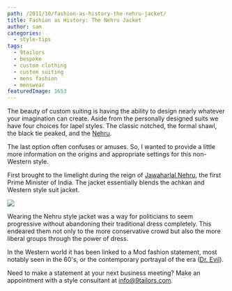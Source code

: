 ```yaml
---
path: /2011/10/fashion-as-history-the-nehru-jacket/
title: Fashion as History: The Nehru Jacket
author: sam
categories: 
  - style-tips
tags: 
  - 9tailors
  - bespoke
  - custom clothing
  - custom suiting
  - mens fashion
  - menswear
featuredImage: 1653
---
```

The beauty of custom suiting is having the ability to design nearly whatever your imagination can create. Aside from the personally designed suits we have four choices for lapel styles. The classic notched, the formal shawl, the black tie peaked, and the [Nehru](http://en.wikipedia.org/wiki/Nehru_jacket).

The last option often confuses or amuses. So, I wanted to provide a little more information on the origins and appropriate settings for this non-Western style.

First brought to the limelight during the reign of [Jawaharlal Nehru](http://en.wikipedia.org/wiki/Jawaharlal_Nehru), the first Prime Minister of India. The jacket essentially blends the achkan and Western style suit jacket.

[![](http://1.bp.blogspot.com/-Vrs8ye5gjFc/TqRWaQx5dMI/AAAAAAAAA4k/CvIK439Xi1k/s400/nehru_collage.jpg)](http://1.bp.blogspot.com/-Vrs8ye5gjFc/TqRWaQx5dMI/AAAAAAAAA4k/CvIK439Xi1k/s1600/nehru_collage.jpg)

Wearing the Nehru style jacket was a way for politicians to seem progressive without abandoning their traditional dress completely. This endeared them not only to the more conservative crowd but also the more liberal groups through the power of dress.

In the Western world it has been linked to a Mod fashion statement, most notably seen in the 60's, or the contemporary portrayal of the era ([Dr. Evil](http://www.imdb.com/character/ch0026630/)).

Need to make a statement at your next business meeting? Make an appointment with a style consultant at [info@9tailors.com](http://www.blogger.com/info@9tailors.com).